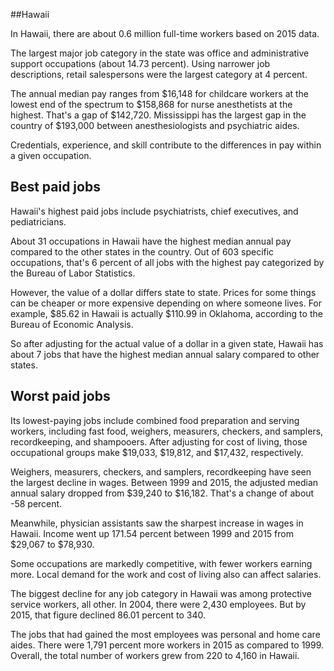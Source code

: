 

##Hawaii

In Hawaii, there are about 0.6 million full-time workers based on 2015 data.

The largest major job category in the state was <span class='occ_title_em'>office and administrative support occupations</span> (about 14.73 percent). Using narrower job descriptions, <span class='occ_title_em'>retail salespersons</span> were the largest category at 4 percent.
               
The annual median pay ranges from $16,148 for <span class='occ_title_em'>childcare workers</span> at the lowest end of the spectrum to  $158,868 for <span class='occ_title_em'>nurse anesthetists</span> at the highest. That's a gap of $142,720. Mississippi has the largest gap in the country of $193,000 between <span class='occ_title_em'>anesthesiologists and psychiatric aides</span>.
          
Credentials, experience, and skill contribute to the differences in pay within a given occupation.

## Best paid jobs
Hawaii's highest paid jobs include <span class='occ_title_em'>psychiatrists, chief executives</span>, and <span class='occ_title_em'>pediatricians</span>.
               
About 31 occupations in Hawaii have the highest median annual pay compared to the other states in the country. Out of 603 specific occupations, that's 6 percent of all jobs with the highest pay categorized by the Bureau of Labor Statistics.
               
However, the value of a dollar differs state to state. Prices for some things can be cheaper or more expensive depending on where someone lives. For example, $85.62 in Hawaii is actually $110.99 in Oklahoma, according to the Bureau of Economic Analysis.
               
So after adjusting for the actual value of a dollar in a given state, Hawaii has about 7 jobs that have the highest median annual salary compared to other states.
               
## Worst paid jobs

Its lowest-paying jobs include <span class='occ_title_em'>combined food preparation and serving workers, including fast food</span>, <span class='occ_title_em'>weighers, measurers, checkers, and samplers, recordkeeping</span>, and <span class='occ_title_em'>shampooers</span>. After adjusting for cost of living, those occupational groups make $19,033,  $19,812, and  $17,432, respectively.
               
<span class='occ_title_em'>Weighers, measurers, checkers, and samplers, recordkeeping</span> have seen the largest decline in wages. Between 1999 and 2015, the adjusted median annual salary dropped from $39,240 to $16,182. That's a change of about -58 percent.
               
Meanwhile, <span class='occ_title_em'>physician assistants</span> saw the sharpest increase in wages in Hawaii. Income went up 171.54 percent between 1999 and 2015 from $29,067 to $78,930.

Some occupations are markedly competitive, with fewer workers earning more. Local demand for the work and cost of living also can affect salaries.

            
The biggest decline for any job category in Hawaii was among <span class='occ_title_em'>protective service workers, all other</span>. In 2004, there were 2,430 employees. But by 2015, that figure declined 86.01 percent to 340. 
               
The jobs that had gained the most employees was personal and home care aides. There were 1,791 percent more workers in 2015 as compared to 1999. Overall, the total number of workers grew from 220 to 4,160 in Hawaii.
